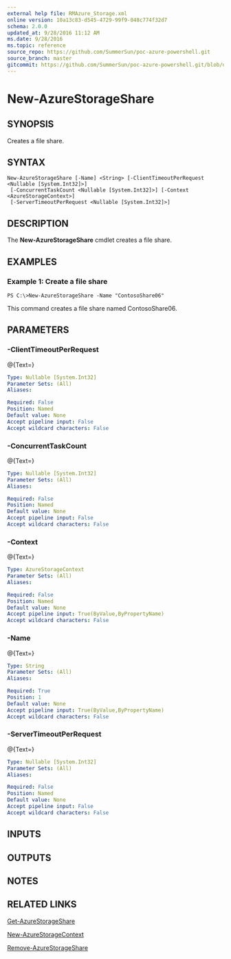 ```yaml
---
external help file: RMAzure_Storage.xml
online version: 10a13c83-d545-4729-99f9-048c774f32d7
schema: 2.0.0
updated_at: 9/28/2016 11:12 AM
ms.date: 9/28/2016
ms.topic: reference
source_repo: https://github.com/SummerSun/poc-azure-powershell.git
source_branch: master
gitcommit: https://github.com/SummerSun/poc-azure-powershell.git/blob/d8e0dffd31e2c18c8974bff2988471f35271ce83/azureps-cmdlets-docs/Storage/v1.0/New-AzureStorageShare.md
---
```


# New-AzureStorageShare
## SYNOPSIS
Creates a file share.

## SYNTAX

```
New-AzureStorageShare [-Name] <String> [-ClientTimeoutPerRequest <Nullable [System.Int32]>]
 [-ConcurrentTaskCount <Nullable [System.Int32]>] [-Context <AzureStorageContext>]
 [-ServerTimeoutPerRequest <Nullable [System.Int32]>]
```

## DESCRIPTION
The **New-AzureStorageShare** cmdlet creates a file share.

## EXAMPLES

### Example 1: Create a file share
```
PS C:\>New-AzureStorageShare -Name "ContosoShare06"
```

This command creates a file share named ContosoShare06.

## PARAMETERS

### -ClientTimeoutPerRequest
@{Text=}

```yaml
Type: Nullable [System.Int32]
Parameter Sets: (All)
Aliases: 

Required: False
Position: Named
Default value: None
Accept pipeline input: False
Accept wildcard characters: False
```

### -ConcurrentTaskCount
@{Text=}

```yaml
Type: Nullable [System.Int32]
Parameter Sets: (All)
Aliases: 

Required: False
Position: Named
Default value: None
Accept pipeline input: False
Accept wildcard characters: False
```

### -Context
@{Text=}

```yaml
Type: AzureStorageContext
Parameter Sets: (All)
Aliases: 

Required: False
Position: Named
Default value: None
Accept pipeline input: True(ByValue,ByPropertyName)
Accept wildcard characters: False
```

### -Name
@{Text=}

```yaml
Type: String
Parameter Sets: (All)
Aliases: 

Required: True
Position: 1
Default value: None
Accept pipeline input: True(ByValue,ByPropertyName)
Accept wildcard characters: False
```

### -ServerTimeoutPerRequest
@{Text=}

```yaml
Type: Nullable [System.Int32]
Parameter Sets: (All)
Aliases: 

Required: False
Position: Named
Default value: None
Accept pipeline input: False
Accept wildcard characters: False
```

## INPUTS

## OUTPUTS

## NOTES

## RELATED LINKS

[Get-AzureStorageShare](10a13c83-d545-4729-99f9-048c774f32d7)

[New-AzureStorageContext](671aeec8-b7f9-49c5-866f-da84f189ab5b)

[Remove-AzureStorageShare](f9a0f4e1-3677-4786-bd84-d3645c61baca)

